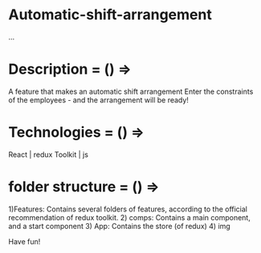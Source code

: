 # Automatic-shift-arrangement
...

# Description = () =>
A feature that makes an automatic shift arrangement
Enter the constraints of the employees - and the arrangement will be ready! 

# Technologies = () =>  
React | redux Toolkit | js 


# folder structure  = () =>

1)Features: Contains several folders of features, according to the official recommendation of redux toolkit.
2) comps: Contains a main component, and a start component 
3) App: Contains the store (of redux)
4) img


Have fun!

